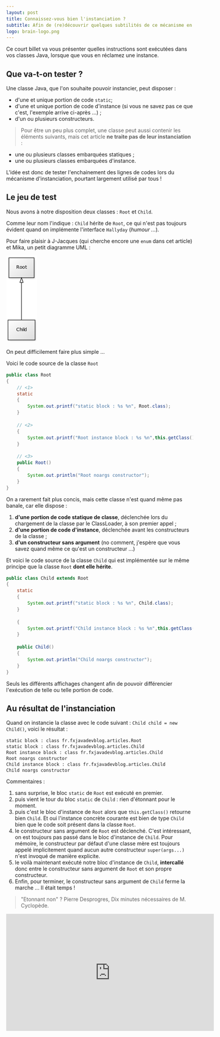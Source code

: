 ```yaml
---
layout: post
title: Connaissez-vous bien l'instanciation ?
subtitle: Afin de (re)découvrir quelques subtilités de ce mécanisme en Java ...
logo: brain-logo.png
---
```


Ce court billet va vous présenter quelles instructions sont exécutées dans vos
classes Java, lorsque que vous en réclamez une instance.

<!--excerpt-->

## Que va-t-on tester ?

Une classe Java, que l'on souhaite pouvoir instancier, peut disposer :
* d'une et unique portion de code `static`;
* d'une et unique portion de code d'instance (si vous ne savez pas ce que c'est, l'exemple arrive ci-après ...) ; 
* d'un ou plusieurs constructeurs.

> Pour être un peu plus complet, une classe peut aussi contenir les éléments suivants, mais cet article **ne traite pas de leur instanciation** :
* une ou plusieurs classes embarquées statiques ;
* une ou plusieurs classes embarquées d'instance.

L'idée est donc de tester l'enchainement des lignes de codes lors du mécanisme d'instanciation, pourtant largement utilisé par tous !

## Le jeu de test

Nous avons à notre disposition deux classes : `Root` et `Child`.

Comme leur nom l'indique : `Child` hérite de `Root`, ce qui n'est pas toujours évident quand on implémente l'interface `Hallyday` (*humour ...*).

Pour faire plaisir à J-Jacques (qui cherche encore une `enum` dans cet article) et Mika, un petit diagramme UML : 

![UML](/images/instance-construction-mecanism/uml.png)

On peut difficilement faire plus simple ...

Voici le code source de la classe `Root`

```java
public class Root
{
	// <1>
	static
	{
		System.out.printf("static block : %s %n", Root.class);
	}
	
	// <2>
	{
		System.out.printf("Root instance block : %s %n",this.getClass());
	}
	
	// <3>
	public Root()
	{
		System.out.println("Root noargs constructor");
	}
}
```

On a rarement fait plus concis, mais cette classe n'est quand même pas banale, car elle dispose :

1. **d'une portion de code statique de classe**, déclenchée lors du chargement de la classe par le ClassLoader, à son premier appel ;
2. **d'une portion de code d'instance**, déclenchée avant les constructeurs de la classe ;
3. **d'un constructeur sans argument** (no comment, j'espère que vous savez quand même ce qu'est un constructeur ...)

Et voici le code source de la classe `Child` qui est implémentée sur le même principe que la classe `Root` **dont elle hérite**.

```java
public class Child extends Root
{
	static
	{
		System.out.printf("static block : %s %n", Child.class);
	}
	
	{
		System.out.printf("Child instance block : %s %n",this.getClass());
	}
	
	public Child()
	{
		System.out.println("Child noargs constructor");
	}
}
```

Seuls les différents affichages changent afin de pouvoir différencier l'exécution de telle ou telle 
portion de code.


## Au résultat de l'instanciation

Quand on instancie la classe avec le code suivant : `Child child = new Child()`, voici le résultat :

```
static block : class fr.fxjavadevblog.articles.Root			 
static block : class fr.fxjavadevblog.articles.Child		 
Root instance block : class fr.fxjavadevblog.articles.Child	 
Root noargs constructor										 
Child instance block : class fr.fxjavadevblog.articles.Child 
Child noargs constructor									 
```

Commentaires :

1. sans surprise, le bloc `static` de `Root` est exécuté en premier.
2. puis vient le tour du bloc `static` de `Child` : rien d'étonnant pour le moment.
3. puis c'est le bloc d'instance de `Root` alors que `this.getClass()` retourne bien `Child`. Et oui l'instance concrète courante est bien de type `Child` bien que le code soit présent dans la classe `Root`.
4. le constructeur sans argument de `Root` est déclenché. C'est intéressant, on est toujours pas passé dans le bloc d'instance de `Child`. Pour mémoire, le constructeur par défaut d'une classe mère est toujours appelé implicitement quand aucun autre constructeur `super(args...)` n'est invoqué de manière explicite.
5. le voilà maintenant exécuté notre bloc d'instance de `Child`, **intercallé** donc entre le constructeur sans argument de `Root` et son propre constructeur.
6. Enfin, pour terminer, le constructeur sans argument de `Child` ferme la marche ... Il était temps !

> "Etonnant non" ? Pierre Desprogres, Dix minutes nécessaires de M. Cyclopède.

<iframe class="video mini" width="560" height="315" src="https://www.youtube.com/embed/zcIa4wP-wtA?rel=0&amp;start=4" frameborder="0" allow="autoplay; encrypted-media" allowfullscreen></iframe>

   
